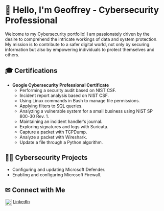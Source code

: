 # 👋 Hello, I'm Geoffrey - Cybersecurity Professional

Welcome to my Cybersecurity portfolio! I am passionately driven by the desire to comprehend the intricate workings of data and system protection. My mission is to contribute to a safer digital world, not only by securing information but also by empowering individuals to protect themselves and others.

## 🎓 Certifications

- **Google Cybersecurity Professional Certificate**
  - Performing a security audit based on NIST CSF.
  - Incident report analysis based on NIST CSF.
  - Using Linux commands in Bash to manage file permissions.
  - Applying filters to SQL queries.
  - Analyzing a vulnerable system for a small business using NIST SP 800-30 Rev. 1.
  - Maintaining an incident handler’s journal.
  - Exploring signatures and logs with Suricata.
  - Capture a packet with TCPDump.
  - Analyze a packet with Wireshark.
  - Update a file through a Python algorithm.


## 👨‍💻 Cybersecurity Projects

- Configuring and updating Microsoft Defender.
- Enabling and configuring Microsoft Firewall.


## ✉ Connect with Me

[<img align="left" alt="GeoffreyMorren | LinkedIn" width="22px" src="https://cdn.jsdelivr.net/npm/simple-icons@v3/icons/linkedin.svg" />][linkedin] [LinkedIn]

[linkedin]: https://www.linkedin.com/in/geoffreymorren
